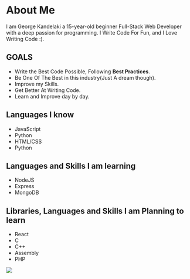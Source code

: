 # About Me 
I am George Kandelaki a 15-year-old beginner Full-Stack Web Developer with a deep passion for programming. I Write Code For Fun, and I Love Writing Code :). 

## GOALS
* Write the Best Code Possible, Following **Best Practices**.
* Be One Of The Best in this industry(Just A dream though).
* Improve my Skills.
* Get Better At Writing Code.
* Learn and Improve day by day.

## Languages I know
* JavaScript
* Python
* HTML/CSS
* Python

## Languages and Skills I am learning
* NodeJS
* Express
* MongoDB

## Libraries, Languages and Skills I am Planning to learn
* React
* C
* C++
* Assembly
* PHP

![](https://streak-stats.demolab.com/?user=GeorgeKandelaki&hide_border=true&card_width=700&theme=algolia&border_radius=5&background=000000&stroke=000000)
